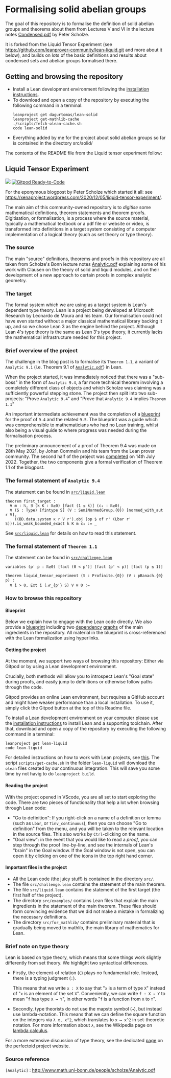 # Formalising solid abelian groups

The goal of this repository is to formalise the definition of solid abelian groups and theorems about them from Lectures V and VI in the lecture notes [Condensed.pdf](https://people.mpim-bonn.mpg.de/scholze/Condensed.pdf) by Peter Scholze.

It is forked from the Liquid Tensor Experiment (see https://github.com/leanprover-community/lean-liquid.git and more about it below), and builds on lots of the basic definitions and results about condensed sets and abelian groups formalised there.

## Getting and browsing the repository

* Install a Lean development environment following the
  [installation instructions](https://leanprover-community.github.io/get_started.html#regular-install).
* To download and open a copy of the repository
  by executing the following command in a terminal:
  ```
  leanproject get dagurtomas/lean-solid
  leanproject get-mathlib-cache
  ./scripts/fetch-olean-cache.sh
  code lean-solid
  ```
* Everything added by me for the project about solid abelian groups so far is contained in the directory src/solid/

The contents of the README file from the Liquid tensor experiment follow:

## Liquid Tensor Experiment

[![](https://github.com/leanprover-community/lean-liquid/actions/workflows/build.yml/badge.svg?branch=master)](https://github.com/leanprover-community/lean-liquid/actions/workflows/build.yml)
[![Gitpod Ready-to-Code](https://img.shields.io/badge/Gitpod-ready--to--code-blue?logo=gitpod)](https://gitpod.io/#https://github.com/leanprover-community/lean-liquid)

For the eponymous blogpost by Peter Scholze which started it all: see https://xenaproject.wordpress.com/2020/12/05/liquid-tensor-experiment/.

The main aim of this community-owned repository is to *digitise* some mathematical definitions, theorem statements and theorem proofs. Digitisation, or formalisation, is a process where the source material, typically a mathematical textbook or a pdf file or website or video, is transformed into definitions in a target system consisting of a computer implementation of a logical theory (such as set theory or type theory).

### The source

The main "source" definitions, theorems and proofs in this repository are all taken from Scholze's Bonn lecture notes [Analytic.pdf](https://www.math.uni-bonn.de/people/scholze/Analytic.pdf) explaining some of his work with Clausen on the theory of solid and liquid modules, and on their development of a new approach to certain proofs in complex analytic geometry.

### The target

The formal system which we are using as a target system is Lean's dependent type theory. Lean is a project being developed at Microsoft Research by Leonardo de Moura and his team. Our formalisation could not have even started without a major classical mathematical library backing it up, and so we chose Lean 3 as the engine behind the project. Although Lean 4's type theory is the same as Lean 3's type theory, it currently lacks the mathematical infrastructure needed for this project.

### Brief overview of the project

The challenge in the blog post is to formalise its `Theorem 1.1`, a variant of `Analytic 9.1` (i.e. Theorem 9.1 of [`Analytic.pdf`](https://www.math.uni-bonn.de/people/scholze/Analytic.pdf)) in Lean.

When the project started, it was immediately noticed that there was a "sub-boss" in the form of `Analytic 9.4`, a far more technical theorem involving a completely different class of objects and which Scholze was claiming was a sufficiently powerful stepping stone. The project then split into two sub-projects:
"Prove `Analytic 9.4`" and "Prove that `Analytic 9.4` implies `Theorem 1.1`"

An important intermediate achievement was the completion of a [blueprint](https://leanprover-community.github.io/liquid/) for the proof of `9.4` and the related `9.5`. The blueprint was a guide which was comprehensible to mathematicians who had no Lean training, whilst also being a visual guide to where progress was needed during the formalisation process.

The preliminary announcement of a proof of Theorem 9.4 was made on 28th May 2021, by Johan Commelin and his team from the Lean prover community.
The second half of the project was [completed](https://leanprover-community.github.io/blog/posts/lte-final/) on 14th July 2022.
Together, the two components give a formal verification of Theorem 1.1 of the blogpost.

### The formal statement of `Analytic 9.4`

The statement can be found in [`src/liquid.lean`](https://github.com/leanprover-community/lean-liquid/blob/master/src/liquid.lean#L37)

```lean
theorem first_target :
  ∀ m : ℕ, ∃ (k K : ℝ≥0) [fact (1 ≤ k)] (c₀ : ℝ≥0),
  ∀ (S : Type) [fintype S] (V : SemiNormedGroup.{0}) [normed_with_aut r V],
    ​((BD.data.system κ r V r').obj (op $ of r' (Lbar r' S))).is_weak_bounded_exact k K m c₀ := _
```

See [`src/liquid.lean`](https://github.com/leanprover-community/lean-liquid/blob/master/src/liquid.lean#40)
for details on how to read this statement.

### The formal statement of `Theorem 1.1`

The statement can be found in [`src/challenge.lean`](https://github.com/leanprover-community/lean-liquid/blob/master/src/challenge.lean#L28)

```lean
variables (p' p : ℝ≥0) [fact (0 < p')] [fact (p' < p)] [fact (p ≤ 1)]

theorem liquid_tensor_experiment (S : Profinite.{0}) (V : pBanach.{0} p) :
  ∀ i > 0, Ext i (ℳ_{p'} S) V ≅ 0 :=
```

### How to browse this repository

#### Blueprint

Below we explain how to engage with the Lean code directly.
We also provide a [blueprint](https://leanprover-community.github.io/liquid/)
including two [dependency](https://leanprover-community.github.io/liquid/dep_graph_section_1.html)
[graphs](https://leanprover-community.github.io/liquid/dep_graph_section_2.html)
of the main ingredients in the repository.
All material in the blueprint is cross-referenced with the Lean formalization using hyperlinks.

#### Getting the project

At the moment, we support two ways of browsing this repository:
Either via Gitpod or by using a Lean development environment.

Crucially, both methods will allow you to introspect Lean's "Goal state" during proofs,
and easily jump to definitions or otherwise follow paths through the code.

Gitpod provides an online Lean environment, but requires a GitHub account
and might have weaker performance than a local installation.
To use it, simply click the Gitpod button at the top of this Readme file.

To install a Lean development environment on your computer please use the
[installation instructions](https://leanprover-community.github.io/get_started.html#regular-install)
to install Lean and a supporting toolchain.
After that, download and open a copy of the repository
by executing the following command in a terminal:
```
leanproject get lean-liquid
code lean-liquid
```
For detailed instructions on how to work with Lean projects,
see [this](https://leanprover-community.github.io/install/project.html). The script `scripts/get-cache.sh`
in the folder `lean-liquid` will download the `olean` files created by our continuous integration. This
will save you some time by not havig to do `leanproject build`.

#### Reading the project

With the project opened in VScode,
you are all set to start exploring the code.
There are two pieces of functionality that help a lot when browsing through Lean code:

* "Go to definition": If you right-click on a name of a definition or lemma
  (such as `Lbar`, or `Tinv_continuous`), then you can choose "Go to definition" from the menu,
  and you will be taken to the relevant location in the source files.
  This also works by `Ctrl`-clicking on the name.
* "Goal view": in the event that you would like to read a *proof*,
  you can step through the proof line-by-line,
  and see the internals of Lean's "brain" in the Goal window.
  If the Goal window is not open,
  you can open it by clicking on one of the icons in the top right hand corner.

#### Important files in the project

* All the Lean code (the juicy stuff) is contained in the directory `src/`.
* The file `src/challenge.lean` contains the statement of the main theorem.
* The file `src/liquid.lean` contains the statement of the first target (the first half of the project).
* The directory `src/examples/` contains Lean files that explain the main ingredients in the statement of the main theorem.
  These files should form convincing evidence that we did not make a mistake in formalizing the necessary definitions.
* The directory `src/for_mathlib/` contains preliminary material that is gradually being moved to mathlib, the main library of mathematics for Lean.

### Brief note on type theory

Lean is based on type theory,
which means that some things work slightly differently from set theory.
We highlight two syntactical differences.

* Firstly, the element-of relation (`∈`) plays no fundamental role.
  Instead, there is a typing judgment (`:`).

  This means that we write `x : X` to say that "`x` is a term of type `X`"
  instead of "`x` is an element of the set `X`".
  Conveniently, we can write `f : X → Y` to mean "`f` has type `X → Y`",
  in other words "`f` is a function from `X` to `Y`".

* Secondly, type theorists do not use the mapsto symbol (`↦`),
  but instead use lambda-notation.
  This means that we can define the square function on the integers via
  `λ x, x^2`, which translates to `x ↦ x^2` in set-theoretic notation.
  For more information about `λ`, see the Wikipedia page on
  [lambda calculus](https://en.wikipedia.org/wiki/Lambda_calculus).

For a more extensive discussion of type theory,
see the dedicated
[page](https://leanprover-community.github.io/lean-perfectoid-spaces/type_theory.html)
on the perfectoid project website.

### Source reference

`[Analytic]` : http://www.math.uni-bonn.de/people/scholze/Analytic.pdf

[Analytic]: http://www.math.uni-bonn.de/people/scholze/Analytic.pdf
